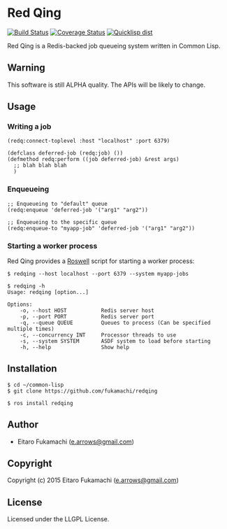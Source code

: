 # Red Qing

[![Build Status](https://travis-ci.org/fukamachi/redqing.svg?branch=master)](https://travis-ci.org/fukamachi/redqing)
[![Coverage Status](https://coveralls.io/repos/fukamachi/redqing/badge.svg?branch=master)](https://coveralls.io/r/fukamachi/redqing)
[![Quicklisp dist](http://quickdocs.org/badge/redqing.svg)](http://quickdocs.org/redqing/)

Red Qing is a Redis-backed job queueing system written in Common Lisp.

## Warning

This software is still ALPHA quality. The APIs will be likely to change.

## Usage

### Writing a job

```common-lisp
(redq:connect-toplevel :host "localhost" :port 6379)

(defclass deferred-job (redq:job) ())
(defmethod redq:perform ((job deferred-job) &rest args)
  ;; blah blah blah
  )
```

### Enqueueing

```common-lisp
;; Enqueueing to "default" queue
(redq:enqueue 'deferred-job '("arg1" "arg2"))

;; Enqueueing to the specific queue
(redq:enqueue-to "myapp-job" 'deferred-job '("arg1" "arg2"))
```

### Starting a worker process

Red Qing provides a [Roswell](https://github.com/snmsts/roswell) script for starting a worker process:

```
$ redqing --host localhost --port 6379 --system myapp-jobs
```

```
$ redqing -h
Usage: redqing [option...]

Options:
    -o, --host HOST           Redis server host
    -p, --port PORT           Redis server port
    -q, --queue QUEUE         Queues to process (Can be specified multiple times)
    -c, --concurrency INT     Processor threads to use
    -s, --system SYSTEM       ASDF system to load before starting
    -h, --help                Show help
```

## Installation

```
$ cd ~/common-lisp
$ git clone https://github.com/fukamachi/redqing
```

```
$ ros install redqing
```

## Author

* Eitaro Fukamachi (e.arrows@gmail.com)

## Copyright

Copyright (c) 2015 Eitaro Fukamachi (e.arrows@gmail.com)

## License

Licensed under the LLGPL License.
